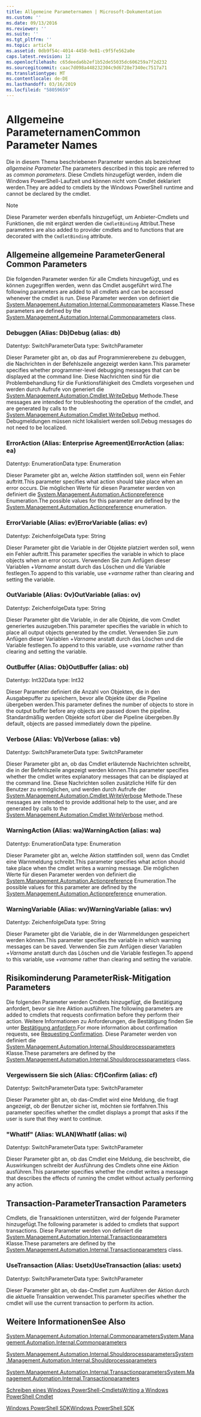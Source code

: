```yaml
---
title: Allgemeine Parameternamen | Microsoft-Dokumentation
ms.custom: ''
ms.date: 09/13/2016
ms.reviewer: ''
ms.suite: ''
ms.tgt_pltfrm: ''
ms.topic: article
ms.assetid: 0db9f54c-4014-4450-9e81-c9f5fe562a0e
caps.latest.revision: 12
ms.openlocfilehash: c65deeda6b2ef1b52de55035dc606259a7f2d232
ms.sourcegitcommit: caac7d098a448232304c9d6728e7340ec7517a71
ms.translationtype: MT
ms.contentlocale: de-DE
ms.lasthandoff: 03/16/2019
ms.locfileid: "58059659"
---
```

# <a name="common-parameter-names"></a><span data-ttu-id="055e7-102">Allgemeine Parameternamen</span><span class="sxs-lookup"><span data-stu-id="055e7-102">Common Parameter Names</span></span>

<span data-ttu-id="055e7-103">Die in diesem Thema beschriebenen Parameter werden als bezeichnet *allgemeine Parameter*.</span><span class="sxs-lookup"><span data-stu-id="055e7-103">The parameters described in this topic are referred to as *common parameters*.</span></span> <span data-ttu-id="055e7-104">Diese Cmdlets hinzugefügt werden, indem die Windows PowerShell-Laufzeit und können nicht vom Cmdlet deklariert werden.</span><span class="sxs-lookup"><span data-stu-id="055e7-104">They are added to cmdlets by the Windows PowerShell runtime and cannot be declared by the cmdlet.</span></span>

> [!NOTE]
> <span data-ttu-id="055e7-105">Diese Parameter werden ebenfalls hinzugefügt, um Anbieter-Cmdlets und Funktionen, die mit ergänzt werden die `CmdletBinding` Attribut.</span><span class="sxs-lookup"><span data-stu-id="055e7-105">These parameters are also added to provider cmdlets and to functions that are decorated with the `CmdletBinding` attribute.</span></span>

## <a name="general-common-parameters"></a><span data-ttu-id="055e7-106">Allgemeine allgemeine Parameter</span><span class="sxs-lookup"><span data-stu-id="055e7-106">General Common Parameters</span></span>

<span data-ttu-id="055e7-107">Die folgenden Parameter werden für alle Cmdlets hinzugefügt, und es können zugegriffen werden, wenn das Cmdlet ausgeführt wird.</span><span class="sxs-lookup"><span data-stu-id="055e7-107">The following parameters are added to all cmdlets and can be accessed whenever the cmdlet is run.</span></span> <span data-ttu-id="055e7-108">Diese Parameter werden von definiert die [System.Management.Automation.Internal.Commonparameters](/dotnet/api/System.Management.Automation.Internal.CommonParameters) Klasse.</span><span class="sxs-lookup"><span data-stu-id="055e7-108">These parameters are defined by the [System.Management.Automation.Internal.Commonparameters](/dotnet/api/System.Management.Automation.Internal.CommonParameters) class.</span></span>

### <a name="debug-alias-db"></a><span data-ttu-id="055e7-109">Debuggen (Alias: Db)</span><span class="sxs-lookup"><span data-stu-id="055e7-109">Debug (alias: db)</span></span>

<span data-ttu-id="055e7-110">Datentyp: SwitchParameter</span><span class="sxs-lookup"><span data-stu-id="055e7-110">Data type: SwitchParameter</span></span>

<span data-ttu-id="055e7-111">Dieser Parameter gibt an, ob das auf Programmiererebene zu debuggen, die Nachrichten in der Befehlszeile angezeigt werden kann.</span><span class="sxs-lookup"><span data-stu-id="055e7-111">This parameter specifies whether programmer-level debugging messages that can be displayed at the command line.</span></span> <span data-ttu-id="055e7-112">Diese Nachrichten sind für die Problembehandlung für die Funktionsfähigkeit des Cmdlets vorgesehen und werden durch Aufrufe von generiert die [System.Management.Automation.Cmdlet.WriteDebug](/dotnet/api/System.Management.Automation.Cmdlet.WriteDebug) Methode.</span><span class="sxs-lookup"><span data-stu-id="055e7-112">These messages are intended for troubleshooting the operation of the cmdlet, and are generated by calls to the [System.Management.Automation.Cmdlet.WriteDebug](/dotnet/api/System.Management.Automation.Cmdlet.WriteDebug) method.</span></span> <span data-ttu-id="055e7-113">Debugmeldungen müssen nicht lokalisiert werden soll.</span><span class="sxs-lookup"><span data-stu-id="055e7-113">Debug messages do not need to be localized.</span></span>

### <a name="erroraction-alias-ea"></a><span data-ttu-id="055e7-114">ErrorAction (Alias: Enterprise Agreement)</span><span class="sxs-lookup"><span data-stu-id="055e7-114">ErrorAction (alias: ea)</span></span>

<span data-ttu-id="055e7-115">Datentyp: Enumeration</span><span class="sxs-lookup"><span data-stu-id="055e7-115">Data type: Enumeration</span></span>

<span data-ttu-id="055e7-116">Dieser Parameter gibt an, welche Aktion stattfinden soll, wenn ein Fehler auftritt.</span><span class="sxs-lookup"><span data-stu-id="055e7-116">This parameter specifies what action should take place when an error occurs.</span></span> <span data-ttu-id="055e7-117">Die möglichen Werte für diesen Parameter werden von definiert die [System.Management.Automation.Actionpreference](/dotnet/api/System.Management.Automation.ActionPreference) Enumeration.</span><span class="sxs-lookup"><span data-stu-id="055e7-117">The possible values for this parameter are defined by the [System.Management.Automation.Actionpreference](/dotnet/api/System.Management.Automation.ActionPreference) enumeration.</span></span>

### <a name="errorvariable-alias-ev"></a><span data-ttu-id="055e7-118">ErrorVariable (Alias: ev)</span><span class="sxs-lookup"><span data-stu-id="055e7-118">ErrorVariable (alias: ev)</span></span>

<span data-ttu-id="055e7-119">Datentyp: Zeichenfolge</span><span class="sxs-lookup"><span data-stu-id="055e7-119">Data type: String</span></span>

<span data-ttu-id="055e7-120">Dieser Parameter gibt die Variable in der Objekte platziert werden soll, wenn ein Fehler auftritt.</span><span class="sxs-lookup"><span data-stu-id="055e7-120">This parameter specifies the variable in which to place objects when an error occurs.</span></span> <span data-ttu-id="055e7-121">Verwenden Sie zum Anfügen dieser Variablen +*Varname* anstatt durch das Löschen und die Variable festlegen.</span><span class="sxs-lookup"><span data-stu-id="055e7-121">To append to this variable, use +*varname* rather than clearing and setting the variable.</span></span>

### <a name="outvariable-alias-ov"></a><span data-ttu-id="055e7-122">OutVariable (Alias: Ov)</span><span class="sxs-lookup"><span data-stu-id="055e7-122">OutVariable (alias: ov)</span></span>

<span data-ttu-id="055e7-123">Datentyp: Zeichenfolge</span><span class="sxs-lookup"><span data-stu-id="055e7-123">Data type: String</span></span>

<span data-ttu-id="055e7-124">Dieser Parameter gibt die Variable, in der alle Objekte, die vom Cmdlet generiertes auszugeben.</span><span class="sxs-lookup"><span data-stu-id="055e7-124">This parameter specifies the variable in which to place all output objects generated by the cmdlet.</span></span> <span data-ttu-id="055e7-125">Verwenden Sie zum Anfügen dieser Variablen +*Varname* anstatt durch das Löschen und die Variable festlegen.</span><span class="sxs-lookup"><span data-stu-id="055e7-125">To append to this variable, use +*varname* rather than clearing and setting the variable.</span></span>

### <a name="outbuffer-alias-ob"></a><span data-ttu-id="055e7-126">OutBuffer (Alias: Ob)</span><span class="sxs-lookup"><span data-stu-id="055e7-126">OutBuffer (alias: ob)</span></span>

<span data-ttu-id="055e7-127">Datentyp: Int32</span><span class="sxs-lookup"><span data-stu-id="055e7-127">Data type: Int32</span></span>

<span data-ttu-id="055e7-128">Dieser Parameter definiert die Anzahl von Objekten, die in den Ausgabepuffer zu speichern, bevor alle Objekte über die Pipeline übergeben werden.</span><span class="sxs-lookup"><span data-stu-id="055e7-128">This parameter defines the number of objects to store in the output buffer before any objects are passed down the pipeline.</span></span> <span data-ttu-id="055e7-129">Standardmäßig werden Objekte sofort über die Pipeline übergeben.</span><span class="sxs-lookup"><span data-stu-id="055e7-129">By default, objects are passed immediately down the pipeline.</span></span>

### <a name="verbose-alias-vb"></a><span data-ttu-id="055e7-130">Verbose (Alias: Vb)</span><span class="sxs-lookup"><span data-stu-id="055e7-130">Verbose (alias: vb)</span></span>

<span data-ttu-id="055e7-131">Datentyp: SwitchParameter</span><span class="sxs-lookup"><span data-stu-id="055e7-131">Data type: SwitchParameter</span></span>

<span data-ttu-id="055e7-132">Dieser Parameter gibt an, ob das Cmdlet erläuternde Nachrichten schreibt, die in der Befehlszeile angezeigt werden können.</span><span class="sxs-lookup"><span data-stu-id="055e7-132">This parameter specifies whether the cmdlet writes explanatory messages that can be displayed at the command line.</span></span> <span data-ttu-id="055e7-133">Diese Nachrichten sollen zusätzliche Hilfe für den Benutzer zu ermöglichen, und werden durch Aufrufe der [System.Management.Automation.Cmdlet.WriteVerbose](/dotnet/api/System.Management.Automation.Cmdlet.WriteVerbose) Methode.</span><span class="sxs-lookup"><span data-stu-id="055e7-133">These messages are intended to provide additional help to the user, and are generated by calls to the [System.Management.Automation.Cmdlet.WriteVerbose](/dotnet/api/System.Management.Automation.Cmdlet.WriteVerbose) method.</span></span>

### <a name="warningaction-alias-wa"></a><span data-ttu-id="055e7-134">WarningAction (Alias: wa)</span><span class="sxs-lookup"><span data-stu-id="055e7-134">WarningAction (alias: wa)</span></span>

<span data-ttu-id="055e7-135">Datentyp: Enumeration</span><span class="sxs-lookup"><span data-stu-id="055e7-135">Data type: Enumeration</span></span>

<span data-ttu-id="055e7-136">Dieser Parameter gibt an, welche Aktion stattfinden soll, wenn das Cmdlet eine Warnmeldung schreibt.</span><span class="sxs-lookup"><span data-stu-id="055e7-136">This parameter specifies what action should take place when the cmdlet writes a warning message.</span></span> <span data-ttu-id="055e7-137">Die möglichen Werte für diesen Parameter werden von definiert die [System.Management.Automation.Actionpreference](/dotnet/api/System.Management.Automation.ActionPreference) Enumeration.</span><span class="sxs-lookup"><span data-stu-id="055e7-137">The possible values for this parameter are defined by the [System.Management.Automation.Actionpreference](/dotnet/api/System.Management.Automation.ActionPreference) enumeration.</span></span>

### <a name="warningvariable-alias-wv"></a><span data-ttu-id="055e7-138">WarningVariable (Alias: wv)</span><span class="sxs-lookup"><span data-stu-id="055e7-138">WarningVariable (alias: wv)</span></span>

<span data-ttu-id="055e7-139">Datentyp: Zeichenfolge</span><span class="sxs-lookup"><span data-stu-id="055e7-139">Data type: String</span></span>

<span data-ttu-id="055e7-140">Dieser Parameter gibt die Variable, die in der Warnmeldungen gespeichert werden können.</span><span class="sxs-lookup"><span data-stu-id="055e7-140">This parameter specifies the variable in which warning messages can be saved.</span></span> <span data-ttu-id="055e7-141">Verwenden Sie zum Anfügen dieser Variablen +*Varname* anstatt durch das Löschen und die Variable festlegen.</span><span class="sxs-lookup"><span data-stu-id="055e7-141">To append to this variable, use +*varname* rather than clearing and setting the variable.</span></span>

## <a name="risk-mitigation-parameters"></a><span data-ttu-id="055e7-142">Risikominderung Parameter</span><span class="sxs-lookup"><span data-stu-id="055e7-142">Risk-Mitigation Parameters</span></span>

<span data-ttu-id="055e7-143">Die folgenden Parameter werden Cmdlets hinzugefügt, die Bestätigung anfordert, bevor sie ihre Aktion ausführen.</span><span class="sxs-lookup"><span data-stu-id="055e7-143">The following parameters are added to cmdlets that requests confirmation before they perform their action.</span></span> <span data-ttu-id="055e7-144">Weitere Informationen zu Anforderungen, die Bestätigung finden Sie unter [Bestätigung anfordern](./requesting-confirmation-from-cmdlets.md).</span><span class="sxs-lookup"><span data-stu-id="055e7-144">For more information about confirmation requests, see [Requesting Confirmation](./requesting-confirmation-from-cmdlets.md).</span></span> <span data-ttu-id="055e7-145">Diese Parameter werden von definiert die [System.Management.Automation.Internal.Shouldprocessparameters](/dotnet/api/System.Management.Automation.Internal.ShouldProcessParameters) Klasse.</span><span class="sxs-lookup"><span data-stu-id="055e7-145">These parameters are defined by the [System.Management.Automation.Internal.Shouldprocessparameters](/dotnet/api/System.Management.Automation.Internal.ShouldProcessParameters) class.</span></span>

### <a name="confirm-alias-cf"></a><span data-ttu-id="055e7-146">Vergewissern Sie sich (Alias: Cf)</span><span class="sxs-lookup"><span data-stu-id="055e7-146">Confirm (alias: cf)</span></span>

<span data-ttu-id="055e7-147">Datentyp: SwitchParameter</span><span class="sxs-lookup"><span data-stu-id="055e7-147">Data type: SwitchParameter</span></span>

<span data-ttu-id="055e7-148">Dieser Parameter gibt an, ob das-Cmdlet wird eine Meldung, die fragt angezeigt, ob der Benutzer sicher ist, möchten sie fortfahren.</span><span class="sxs-lookup"><span data-stu-id="055e7-148">This parameter specifies whether the cmdlet displays a prompt that asks if the user is sure that they want to continue.</span></span>

### <a name="whatif-alias-wi"></a><span data-ttu-id="055e7-149">"WhatIf" (Alias: WLAN)</span><span class="sxs-lookup"><span data-stu-id="055e7-149">WhatIf (alias: wi)</span></span>

<span data-ttu-id="055e7-150">Datentyp: SwitchParameter</span><span class="sxs-lookup"><span data-stu-id="055e7-150">Data type: SwitchParameter</span></span>

<span data-ttu-id="055e7-151">Dieser Parameter gibt an, ob das Cmdlet eine Meldung, die beschreibt, die Auswirkungen schreibt der Ausführung des Cmdlets ohne eine Aktion ausführen.</span><span class="sxs-lookup"><span data-stu-id="055e7-151">This parameter specifies whether the cmdlet writes a message that describes the effects of running the cmdlet without actually performing any action.</span></span>

## <a name="transaction-parameters"></a><span data-ttu-id="055e7-152">Transaction-Parameter</span><span class="sxs-lookup"><span data-stu-id="055e7-152">Transaction Parameters</span></span>

<span data-ttu-id="055e7-153">Cmdlets, die Transaktionen unterstützen, wird der folgende Parameter hinzugefügt.</span><span class="sxs-lookup"><span data-stu-id="055e7-153">The following parameter is added to cmdlets that support transactions.</span></span> <span data-ttu-id="055e7-154">Diese Parameter werden von definiert die [System.Management.Automation.Internal.Transactionparameters](/dotnet/api/System.Management.Automation.Internal.TransactionParameters) Klasse.</span><span class="sxs-lookup"><span data-stu-id="055e7-154">These parameters are defined by the [System.Management.Automation.Internal.Transactionparameters](/dotnet/api/System.Management.Automation.Internal.TransactionParameters) class.</span></span>

### <a name="usetransaction-alias-usetx"></a><span data-ttu-id="055e7-155">UseTransaction (Alias: Usetx)</span><span class="sxs-lookup"><span data-stu-id="055e7-155">UseTransaction (alias: usetx)</span></span>

<span data-ttu-id="055e7-156">Datentyp: SwitchParameter</span><span class="sxs-lookup"><span data-stu-id="055e7-156">Data type: SwitchParameter</span></span>

<span data-ttu-id="055e7-157">Dieser Parameter gibt an, ob das-Cmdlet zum Ausführen der Aktion durch die aktuelle Transaktion verwendet.</span><span class="sxs-lookup"><span data-stu-id="055e7-157">This parameter specifies whether the cmdlet will use the current transaction to perform its action.</span></span>

## <a name="see-also"></a><span data-ttu-id="055e7-158">Weitere Informationen</span><span class="sxs-lookup"><span data-stu-id="055e7-158">See Also</span></span>

[<span data-ttu-id="055e7-159">System.Management.Automation.Internal.Commonparameters</span><span class="sxs-lookup"><span data-stu-id="055e7-159">System.Management.Automation.Internal.Commonparameters</span></span>](/dotnet/api/System.Management.Automation.Internal.CommonParameters)

[<span data-ttu-id="055e7-160">System.Management.Automation.Internal.Shouldprocessparameters</span><span class="sxs-lookup"><span data-stu-id="055e7-160">System.Management.Automation.Internal.Shouldprocessparameters</span></span>](/dotnet/api/System.Management.Automation.Internal.ShouldProcessParameters)

[<span data-ttu-id="055e7-161">System.Management.Automation.Internal.Transactionparameters</span><span class="sxs-lookup"><span data-stu-id="055e7-161">System.Management.Automation.Internal.Transactionparameters</span></span>](/dotnet/api/System.Management.Automation.Internal.TransactionParameters)

[<span data-ttu-id="055e7-162">Schreiben eines Windows PowerShell-Cmdlets</span><span class="sxs-lookup"><span data-stu-id="055e7-162">Writing a Windows PowerShell Cmdlet</span></span>](./writing-a-windows-powershell-cmdlet.md)

[<span data-ttu-id="055e7-163">Windows PowerShell SDK</span><span class="sxs-lookup"><span data-stu-id="055e7-163">Windows PowerShell SDK</span></span>](../windows-powershell-reference.md)
